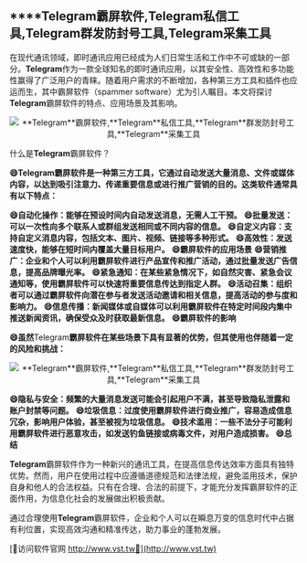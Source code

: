 ## ****Telegram**霸屏软件,**Telegram**私信工具,**Telegram**群发防封号工具,**Telegram**采集工具**

在现代通讯领域，即时通讯应用已经成为人们日常生活和工作中不可或缺的一部分。**Telegram**作为一款全球知名的即时通讯应用，以其安全性、高效性和多功能性赢得了广泛用户的青睐。随着用户需求的不断增加，各种第三方工具和插件也应运而生，其中霸屏软件（spammer software）尤为引人瞩目。本文将探讨**Telegram**霸屏软件的特点、应用场景及其影响。

 <center><img src="https://vst.tw/MP4/tuiguang/png/4.png" alt="**Telegram**霸屏软件,**Telegram**私信工具,**Telegram**群发防封号工具,**Telegram**采集工具"></center>

什么是**Telegram**霸屏软件？

**😄**Telegram**霸屏软件是一种第三方工具，它通过自动发送大量消息、文件或媒体内容，以达到吸引注意力、传递重要信息或进行推广营销的目的。这类软件通常具有以下特点：**

**😄自动化操作：能够在预设时间内自动发送消息，无需人工干预。**
**😄批量发送：可以一次性向多个联系人或群组发送相同或不同内容的信息。**
**😄自定义内容：支持自定义消息内容，包括文本、图片、视频、链接等多种形式。**
**😄高效性：发送速度快，能够在短时间内覆盖大量目标用户。**
**😄霸屏软件的应用场景**
**😄营销推广：企业和个人可以利用霸屏软件进行产品宣传和推广活动，通过批量发送广告信息，提高品牌曝光率。**
**😄紧急通知：在某些紧急情况下，如自然灾害、紧急会议通知等，使用霸屏软件可以快速将重要信息传达到指定人群。**
**😄活动召集：组织者可以通过霸屏软件向潜在参与者发送活动邀请和相关信息，提高活动的参与度和影响力。**
**😄信息传播：新闻媒体或自媒体可以利用霸屏软件在特定时间段内集中推送新闻资讯，确保受众及时获取最新信息。**
**😄霸屏软件的影响**

**😄虽然**Telegram**霸屏软件在某些场景下具有显著的优势，但其使用也伴随着一定的风险和挑战：**

 <center><img src="https://vst.tw/MP4/tuiguang/png/7.png" alt="**Telegram**霸屏软件,**Telegram**私信工具,**Telegram**群发防封号工具,**Telegram**采集工具"></center>

**😄隐私与安全：频繁的大量消息发送可能会引起用户不满，甚至导致隐私泄露和账户封禁等问题。**
**😄垃圾信息：过度使用霸屏软件进行商业推广，容易造成信息冗杂，影响用户体验，甚至被视为垃圾信息。**
**😄技术滥用：一些不法分子可能利用霸屏软件进行恶意攻击，如发送钓鱼链接或病毒文件，对用户造成损害。**
**😄总结**

**Telegram**霸屏软件作为一种新兴的通讯工具，在提高信息传达效率方面具有独特优势。然而，用户在使用过程中应遵循道德规范和法律法规，避免滥用技术，保护自身和他人的合法权益。只有在合理、合法的前提下，才能充分发挥霸屏软件的正面作用，为信息化社会的发展做出积极贡献。

通过合理使用**Telegram**霸屏软件，企业和个人可以在瞬息万变的信息时代中占据有利位置，实现高效沟通和精准传达，助力事业的蓬勃发展。


[👻访问软件官网 http://www.vst.tw👻](http://www.vst.tw)
